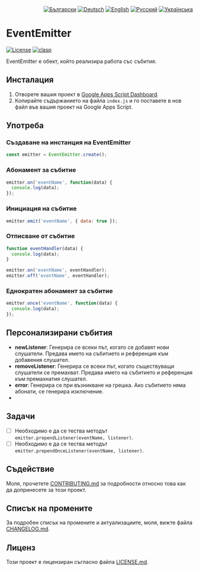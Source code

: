 <div id="locales" align="right">
  <a href="../bg/README.md"><img src="https://img.shields.io/badge/BG-blue?style=flat" alt="Български"></a>
  <a href="../de/README.md"><img src="https://img.shields.io/badge/DE-grey?style=flat" alt="Deutsch"></a>
  <a href="../en/README.md"><img src="https://img.shields.io/badge/EN-grey?style=flat" alt="English"></a>
  <a href="../ru/README.md"><img src="https://img.shields.io/badge/RU-grey?style=flat" alt="Русский"></a>
  <a href="../uk/README.md"><img src="https://img.shields.io/badge/UK-grey?style=flat" alt="Українська"></a>
</div>


# EventEmitter

<div id="badges" align="left">
  <a href="LICENSE.md"><img src="https://img.shields.io/github/license/MaksymStoianov/EventEmitter" alt="License"></a>
  <a href="https://github.com/google/clasp"><img src="https://img.shields.io/badge/built%20with-clasp-4285f4.svg" alt="clasp"></a>
</div>

EventEmitter е обект, който реализира работа със събития.


## Инсталация

1. Отворете вашия проект в [Google Apps Script Dashboard](https://script.google.com/).
2. Копирайте съдържанието на файла `index.js` и го поставете в нов файл във вашия проект на Google Apps Script.

## Употреба

### Създаване на инстанция на EventEmitter

```javascript
const emitter = EventEmitter.create();
```

### Абонамент за събитие

```javascript
emitter.on('eventName', function(data) {
  console.log(data);
});
```

### Инициация на събитие

```javascript
emitter.emit('eventName', { data: true });
```

### Отписване от събитие

```javascript
function eventHandler(data) {
  console.log(data);
}

emitter.on('eventName', eventHandler);
emitter.off('eventName', eventHandler);
```

### Еднократен абонамент за събитие

```javascript
emitter.once('eventName', function(data) {
  console.log(data);
});
```

## Персонализирани събития

- **newListener**: Генерира се всеки път, когато се добавят нови слушатели. Предава името на събитието и референция към добавения слушател.
- **removeListener**: Генерира се всеки път, когато съществуващи слушатели се премахват. Предава името на събитието и референция към премахнатия слушател.
- **error**: Генерира се при възникване на грешка. Ако събитието няма абонати, се генерира изключение.
- 
## Задачи

- [ ] Необходимо е да се тества методът `emitter.prependListener(eventName, listener)`.
- [ ] Необходимо е да се тества методът `emitter.prependOnceListener(eventName, listener)`.

## Съдействие

Моля, прочетете [CONTRIBUTING.md](CONTRIBUTING.md) за подробности относно това как да допринесете за този проект.


## Списък на промените

За подробен списък на промените и актуализациите, моля, вижте файла [CHANGELOG.md](CHANGELOG.md).


## Лиценз

Този проект е лицензиран съгласно файла [LICENSE.md](LICENSE.md).